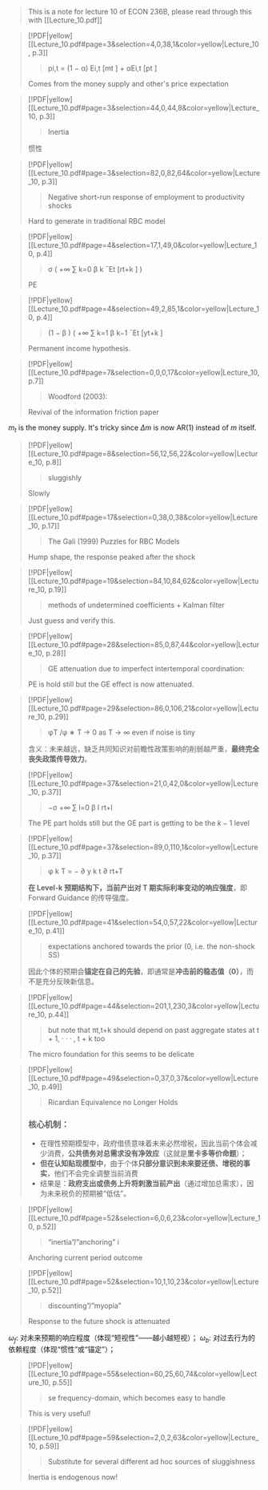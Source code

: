 >This is a note for lecture 10 of ECON 236B, please read through this with [[Lecture_10.pdf]]

> [!PDF|yellow] [[Lecture_10.pdf#page=3&selection=4,0,38,1&color=yellow|Lecture_10, p.3]]
> > pi,t = (1 − α) Ei,t [mt ] + αEi,t [pt ]
> 
> Comes from the money supply and other's price expectation

> [!PDF|yellow] [[Lecture_10.pdf#page=3&selection=44,0,44,8&color=yellow|Lecture_10, p.3]]
> > Inertia 
> 
> 惯性

> [!PDF|yellow] [[Lecture_10.pdf#page=3&selection=82,0,82,64&color=yellow|Lecture_10, p.3]]
> > Negative short-run response of employment to productivity shocks
> 
> Hard to generate in traditional RBC model

> [!PDF|yellow] [[Lecture_10.pdf#page=4&selection=17,1,49,0&color=yellow|Lecture_10, p.4]]
> > σ ( +∞ ∑ k=0 β k ¯Et [rt+k ] )
> 
> PE

> [!PDF|yellow] [[Lecture_10.pdf#page=4&selection=49,2,85,1&color=yellow|Lecture_10, p.4]]
> > (1 − β ) ( +∞ ∑ k=1 β k−1 ¯Et [yt+k ]
> 
> Permanent income hypothesis.

> [!PDF|yellow] [[Lecture_10.pdf#page=7&selection=0,0,0,17&color=yellow|Lecture_10, p.7]]
> > Woodford (2003): 
> 
> Revival of the information friction paper

$m_{t}$  is the money supply. It's tricky since $\Delta m$ is now AR(1) instead of $m$ itself.

> [!PDF|yellow] [[Lecture_10.pdf#page=8&selection=56,12,56,22&color=yellow|Lecture_10, p.8]]
> > sluggishly
> 
> Slowly

> [!PDF|yellow] [[Lecture_10.pdf#page=17&selection=0,38,0,38&color=yellow|Lecture_10, p.17]]
> > The Gali (1999) Puzzles for RBC Models
> 
> Hump shape, the response peaked after the shock


> [!PDF|yellow] [[Lecture_10.pdf#page=19&selection=84,10,84,62&color=yellow|Lecture_10, p.19]]
> > methods of undetermined coefficients + Kalman filter
> 
> Just guess and verify this.

> [!PDF|yellow] [[Lecture_10.pdf#page=28&selection=85,0,87,44&color=yellow|Lecture_10, p.28]]
> > GE attenuation due to imperfect intertemporal coordination:
> 
>  PE is hold still but the GE effect is now attenuated.
>

> [!PDF|yellow] [[Lecture_10.pdf#page=29&selection=86,0,106,21&color=yellow|Lecture_10, p.29]]
> > φT /φ ∗ T → 0 as T → ∞ even if noise is tiny
> 
> 含义：未来越远，缺乏共同知识对前瞻性政策影响的削弱越严重，**最终完全丧失政策传导效力**。

> [!PDF|yellow] [[Lecture_10.pdf#page=37&selection=21,0,42,0&color=yellow|Lecture_10, p.37]]
> > −σ +∞ ∑ l=0 β l rt+l 
> 
> The PE part holds still but the GE part is getting to be the $k-1$ level

> [!PDF|yellow] [[Lecture_10.pdf#page=37&selection=89,0,110,1&color=yellow|Lecture_10, p.37]]
> > φ k T = − ∂ y k t ∂ rt+T
> 
> **在 Level-k 预期结构下，当前产出对 T 期实际利率变动的响应强度**，即 Forward Guidance 的传导强度。

> [!PDF|yellow] [[Lecture_10.pdf#page=41&selection=54,0,57,22&color=yellow|Lecture_10, p.41]]
> > expectations anchored towards the prior (0, i.e. the non-shock SS)
> 
> 因此个体的预期会**锚定在自己的先验**，即通常是**冲击前的稳态值（0）**，而不是充分反映新信息。

> [!PDF|yellow] [[Lecture_10.pdf#page=44&selection=201,1,230,3&color=yellow|Lecture_10, p.44]]
> > but note that πt,t+k should depend on past aggregate states at t + 1, · · · , t + k too
> 
> The micro foundation for this seems to be delicate

> [!PDF|yellow] [[Lecture_10.pdf#page=49&selection=0,37,0,37&color=yellow|Lecture_10, p.49]]
> > Ricardian Equivalence no Longer Holds
> 
> ### **核心机制：**
> - 在理性预期模型中，政府借债意味着未来必然增税，因此当前个体会减少消费，**公共债务对总需求没有净效应**（这就是**里卡多等价命题**）；
> - **但在认知贴现模型中**，由于个体**只部分意识到未来要还债、增税的事实**，他们不会完全调整当前消费
> - 结果是：**政府支出或债务上升将刺激当前产出**（通过增加总需求），因为未来税负的预期被“低估”。

> [!PDF|yellow] [[Lecture_10.pdf#page=52&selection=6,0,6,23&color=yellow|Lecture_10, p.52]]
> > “inertia”/”anchoring” i
> 
> Anchoring current period outcome

> [!PDF|yellow] [[Lecture_10.pdf#page=52&selection=10,1,10,23&color=yellow|Lecture_10, p.52]]
> > discounting”/”myopia” 
> 
> Response to the future shock is attenuated

$\omega_{f}$: 对未来预期的响应程度（体现“短视性”——越小越短视）；
$\omega_{b}$: 对过去行为的依赖程度（体现“惯性”或“锚定”）；

> [!PDF|yellow] [[Lecture_10.pdf#page=55&selection=60,25,60,74&color=yellow|Lecture_10, p.55]]
> > se frequency-domain, which becomes easy to handle
> 
> This is very useful!

> [!PDF|yellow] [[Lecture_10.pdf#page=59&selection=2,0,2,63&color=yellow|Lecture_10, p.59]]
> > Substitute for several different ad hoc sources of sluggishness
> 
> Inertia is endogenous now!

